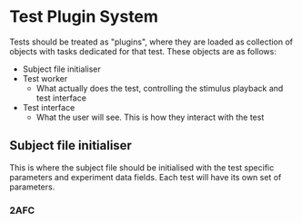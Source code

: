 # Test Plugin System

Tests should be treated as "plugins", where they are loaded as collection of objects with tasks dedicated for that test.
These objects are as follows:

* Subject file initialiser
* Test worker
    - What actually does the test, controlling the stimulus playback and test interface  
* Test interface
    - What the user will see. This is how they interact with the test

## Subject file initialiser

This is where the subject file should be initialised with the test specific parameters and experiment data fields.
Each test will have its own set of parameters.

### 2AFC
